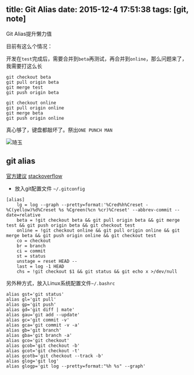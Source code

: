 title: Git Alias
date: 2015-12-4 17:51:38
tags: [git, note]
---

Git Alias提升懒力值

目前有这么个情况：

开发在`test`完成后，需要合并到`beta`再测试，再合并到`online`，那么问题来了，我需要打这么长

````
git checkout beta
git pull origin beta
git merge test
git push origin beta

git checkout online
git pull origin online
git merge beta
git push origin online
````

真心够了，键盘都敲坏了。祭出`ONE PUNCH MAN`

<!-- more -->

![琦玉](http://img1.wikia.nocookie.net/__cb20140324041430/p__/protagonist/images/d/dd/Saitama_OK.jpg)

## git alias

[官方建议](http://git-scm.com/book/en/v1/Git-Basics-Tips-and-Tricks)
[stackoverflow](http://stackoverflow.com/questions/2553786/how-do-i-alias-commands-in-git)

* 放入git配置文件 `~/.gitconfig`

````
[alias]
	lg = log --graph --pretty=format:'%Cred%h%Creset -%C(yellow)%d%Creset %s %Cgreen(%cn %cr)%Creset' --abbrev-commit --date=relative
	beta = !git checkout beta && git pull origin beta && git merge test && git push origin beta && git checkout test
	online = !git checkout online && git pull origin online && git merge beta && git push origin online && git checkout test
	co = checkout
	br = branch
	ci = commit
	st = status
	unstage = reset HEAD --
	last = log -1 HEAD
    chs = !git checkout $1 && git status && git echo x >/dev/null
````

另外种方式，放入Linux系统配置文件`~/.bashrc`

````
alias gst='git status'
alias gl='git pull'
alias gp='git push'
alias gd='git diff | mate'
alias gau='git add --update'
alias gc='git commit -v'
alias gca='git commit -v -a'
alias gb='git branch'
alias gba='git branch -a'
alias gco='git checkout'
alias gcob='git checkout -b'
alias gcot='git checkout -t'
alias gcotb='git checkout --track -b'
alias glog='git log'
alias glogp='git log --pretty=format:"%h %s" --graph'
````




